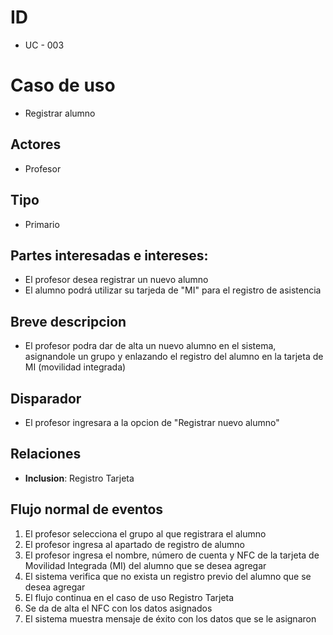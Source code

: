 # ID
- UC - 003
  
# Caso de uso
 * Registrar alumno
   
## Actores
 * Profesor
    
## Tipo 
 * Primario
   
## Partes interesadas e intereses:
- El profesor desea registrar un nuevo alumno 
- El alumno podrá utilizar su tarjeda de "MI" para el registro de asistencia
  
## Breve descripcion
- El profesor podra dar de alta un nuevo alumno en el sistema, asignandole un grupo y enlazando el registro del alumno en la tarjeta de MI (movilidad integrada)

## Disparador
- El profesor ingresara a la opcion de "Registrar nuevo alumno"

## Relaciones
- **Inclusion**: Registro Tarjeta

## Flujo normal de eventos
1. El profesor selecciona el grupo al que registrara el alumno
2. El profesor ingresa al apartado de registro de alumno
3. El profesor ingresa el nombre, número de cuenta y NFC de la tarjeta de Movilidad Integrada (MI) del alumno que se desea agregar
4. El sistema verifica que no exista un registro previo del alumno que se desea agregar
5. El flujo continua en el caso de uso Registro Tarjeta
6. Se da de alta el NFC con los datos asignados
7. El sistema muestra mensaje de éxito con los datos que se le asignaron

